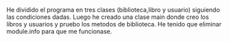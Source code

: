 He dividido el programa en tres clases (biblioteca,libro y usuario) siguiendo las condiciones dadas.
Luego he creado una clase main donde creo los libros y usuarios y pruebo los metodos de biblioteca.
He tenido que eliminar module.info para que me funcionase.
